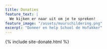 ```yaml
---
title: Donaties
feature_text: |
  We kijken er naar uit om je te spreken!
feature_image: "/assets/muurschildering.png"
excerpt: "Doneer en help School de Hofakker"
---
```

{% include site-donate.html %}
